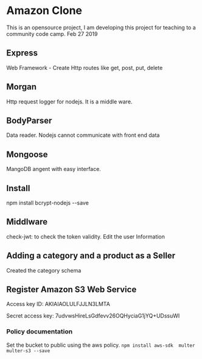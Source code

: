 # Amazon Clone
This is an opensource project, I am developing this project for teaching to a community code camp. Feb 27 2019
## Express 
Web Framework - Create Http routes like get, post, put, delete

## Morgan
Http request logger for nodejs. It is a middle ware. 

## BodyParser
Data reader. Nodejs cannot communicate with front end data 

## Mongoose
MangoDB angent with easy interface.

## Install
npm install bcrypt-nodejs --save

## Middlware
check-jwt: to check the token validity.
Edit the user Information

## Adding a category and a product as a Seller
Created the category schema

## Register Amazon S3 Web Service
Access key ID: AKIAIAOLULFJJLN3LMTA

Secret access key: 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

### Policy documentation

Set the bucket to public using the aws policy.
`npm install aws-sdk  multer multer-s3 --save`
